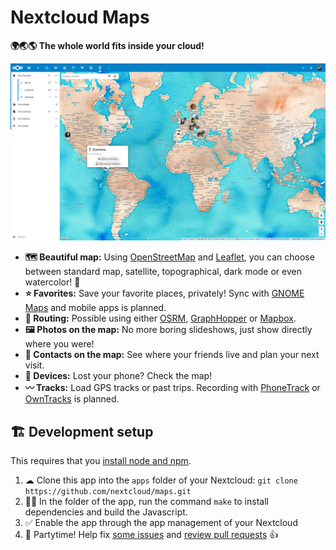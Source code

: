 # Nextcloud Maps

**🌍🌏🌎 The whole world fits inside your cloud!**

![](screenshots/screenshot1.png)

- **🗺 Beautiful map:** Using [OpenStreetMap](https://www.openstreetmap.org) and [Leaflet](https://leafletjs.com), you can choose between standard map, satellite, topographical, dark mode or even watercolor! 🎨
- **⭐ Favorites:** Save your favorite places, privately! Sync with [GNOME Maps](https://github.com/nextcloud/maps/issues/30) and mobile apps is planned.
- **🧭 Routing:** Possible using either [OSRM](http://project-osrm.org), [GraphHopper](https://www.graphhopper.com) or [Mapbox](https://www.mapbox.com).
- **🖼 Photos on the map:** No more boring slideshows, just show directly where you were!
- **🙋 Contacts on the map:** See where your friends live and plan your next visit.
- **📱 Devices:** Lost your phone? Check the map!
- **〰 Tracks:** Load GPS tracks or past trips. Recording with [PhoneTrack](https://f-droid.org/en/packages/net.eneiluj.nextcloud.phonetrack/) or [OwnTracks](https://owntracks.org) is planned.


## 🏗 Development setup

This requires that you [install node and npm](https://www.npmjs.com/get-npm).

1. ☁ Clone this app into the `apps` folder of your Nextcloud: `git clone https://github.com/nextcloud/maps.git`
2. 👩‍💻 In the folder of the app, run the command `make` to install dependencies and build the Javascript.
3. ✅ Enable the app through the app management of your Nextcloud
4. 🎉 Partytime! Help fix [some issues](https://github.com/nextcloud/maps/issues) and [review pull requests](https://github.com/nextcloud/maps/pulls) 👍
